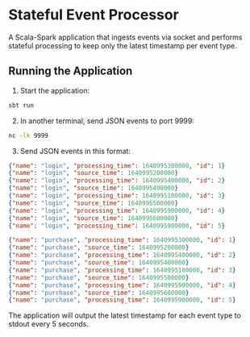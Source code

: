 # Stateful Event Processor

A Scala-Spark application that ingests events via socket and performs stateful processing to keep only the latest timestamp per event type.

## Running the Application

1. Start the application:
```bash
sbt run
```

2. In another terminal, send JSON events to port 9999:
```bash
nc -lk 9999
```

3. Send JSON events in this format:
```json
{"name": "login", "processing_time": 1640995300000, "id": 1}
{"name": "login", "source_time": 1640995200000}
{"name": "login", "processing_time": 1640995400000, "id": 2}
{"name": "login", "source_time": 1640995400000}
{"name": "login", "processing_time": 1640995100000, "id": 3}
{"name": "login", "source_time": 1640995500000}
{"name": "login", "processing_time": 1640995900000, "id": 4}
{"name": "login", "source_time": 1640995600000}
{"name": "login", "processing_time": 1640995900000, "id": 5}

{"name": "purchase", "processing_time": 1640995300000, "id": 1}
{"name": "purchase", "source_time": 1640995200000}
{"name": "purchase", "processing_time": 1640995400000, "id": 2}
{"name": "purchase", "source_time": 1640995400000}
{"name": "purchase", "processing_time": 1640995100000, "id": 3}
{"name": "purchase", "source_time": 1640995500000}
{"name": "purchase", "processing_time": 1640995900000, "id": 4}
{"name": "purchase", "source_time": 1640995600000}
{"name": "purchase", "processing_time": 1640995900000, "id": 5}
```

The application will output the latest timestamp for each event type to stdout every 5 seconds.